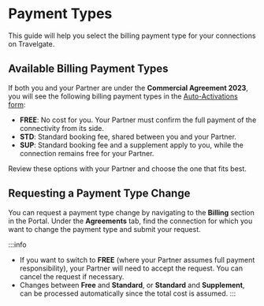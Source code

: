 ﻿---
sidebar_position: 2
---

# Payment Types

This guide will help you select the billing payment type for your connections on Travelgate.

## Available Billing Payment Types

If both you and your Partner are under the **Commercial Agreement 2023**, you will see the following billing payment types in the [Auto-Activations form](/kb/web-features/connections/my-connections/guick-guide-to-auto-activations/):

- **FREE**: No cost for you. Your Partner must confirm the full payment of the connectivity from its side.
- **STD**: Standard booking fee, shared between you and your Partner.
- **SUP**: Standard booking fee and a supplement apply to you, while the connection remains free for your Partner.

Review these options with your Partner and choose the one that fits best.

## Requesting a Payment Type Change

You can request a payment type change by navigating to the **Billing** section in the Portal. Under the **Agreements** tab, find the connection for which you want to change the payment type and submit your request.

:::info
- If you want to switch to **FREE** (where your Partner assumes full payment responsibility), your Partner will need to accept the request. You can cancel the request if necessary.
- Changes between **Free** and **Standard**, or **Standard** and **Supplement**, can be processed automatically since the total cost is assumed.
:::